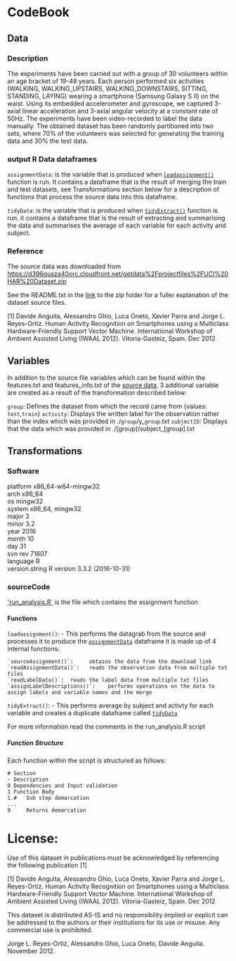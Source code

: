 # CodeBook

## Data

### Description
The experiments have been carried out with a group of 30 volunteers within an age bracket of 19-48 years. Each person performed six activities (WALKING, WALKING_UPSTAIRS, WALKING_DOWNSTAIRS, SITTING, STANDING, LAYING) wearing a smartphone (Samsung Galaxy S II) on the waist. Using its embedded accelerometer and gyroscope, we captured 3-axial linear acceleration and 3-axial angular velocity at a constant rate of 50Hz. The experiments have been video-recorded to label the data manually. The obtained dataset has been randomly partitioned into two sets, where 70% of the volunteers was selected for generating the training data and 30% the test data.

### output R Data dataframes
`assignmentData`: is the variable that is produced when [`loadassignment()`](https://github.com/JulesBuh/CleaningData/blob/master/CodeBook.md#functions) function is run. It contains a dataframe that is the result of merging the train and test datasets, see Transformations section below for a description of functions that process the source data into this dataframe.

`tidyData`: is the variable that is produced when [`tidyExtract()`](https://github.com/JulesBuh/CleaningData/blob/master/CodeBook.md#functions) function is run. it contains a dataframe that is the result of extracting and summarising the data and summarises the average of each variable for each activity and subject.

### Reference 
The source data was downloaded from https://d396qusza40orc.cloudfront.net/getdata%2Fprojectfiles%2FUCI%20HAR%20Dataset.zip

See the README.txt in the [link](https://d396qusza40orc.cloudfront.net/getdata%2Fprojectfiles%2FUCI%20HAR%20Dataset.zip) to the zip folder for a fuller explanation of the dataset source files.

[1] Davide Anguita, Alessandro Ghio, Luca Oneto, Xavier Parra and Jorge L. Reyes-Ortiz. Human Activity Recognition on Smartphones using a Multiclass Hardware-Friendly Support Vector Machine. International Workshop of Ambient Assisted Living (IWAAL 2012). Vitoria-Gasteiz, Spain. Dec 2012
 
## Variables

In addition to the source file variables which can be found within the features.txt and features_info.txt of the [source data](https://d396qusza40orc.cloudfront.net/getdata%2Fprojectfiles%2FUCI%20HAR%20Dataset.zip), 3 additional variable are created as a result of the transformation described below:

 `group`:   Defines the dataset from which the record came from {values: `test`,`train`}
 `activity`: Displays the written label for the observation rather than the index which was provided in ./`group`/y_`group`.txt
 `subjectID`: Displays that the data which was provided in ./[group]/subject_[group].txt
 
## Transformations

### Software
platform       x86_64-w64-mingw32          
arch           x86_64                      
os             mingw32                     
system         x86_64, mingw32             
major          3                           
minor          3.2                         
year           2016                        
month          10                          
day            31                          
svn rev        71607                       
language       R                           
version.string R version 3.3.2 (2016-10-31)

### sourceCode
['run_analysis.R`](https://github.com/JulesBuh/CleaningData/blob/master/run_analysis.R) is the file which contains the assignment function
#### Functions
`loadassignment()`: - This performs the datagrab from the source and processes it to produce the [`assignmentData`](https://github.com/JulesBuh/CleaningData/blob/master/CodeBook.md#output-r-data-dataframes) dataframe
it is made up of 4 internal functions:      

    `sourceAssignment()`:     obtains the data from the download link
    `readAssignmentData()`:   reads the observation data from multiple txt files
    `readLabelData()`:  reads the label data from multiple txt files
    `assignLabelDescriptions()`:    performs operations on the data to assign labels and variable names and the merge

`tidyExtract()`: - This performs average by subject and activty for each variable and creates a duplicate dataframe called [`tidyData`](https://github.com/JulesBuh/CleaningData/blob/master/CodeBook.md#output-r-data-dataframes)
     
For more information read the comments in the run_analysis.R script
##### Function Structure
Each function within the script is structured as follows:

    # Section
    - Description
    0 Dependencies and Input validation
    1 Function Body
    1.#   Sub step demarcation
    ...
    9     Returns demarcation


License:
========
Use of this dataset in publications must be acknowledged by referencing the following publication [1]

[1] Davide Anguita, Alessandro Ghio, Luca Oneto, Xavier Parra and Jorge L. Reyes-Ortiz. Human Activity Recognition on Smartphones using a Multiclass Hardware-Friendly Support Vector Machine. International Workshop of Ambient Assisted Living (IWAAL 2012). Vitoria-Gasteiz, Spain. Dec 2012

This dataset is distributed AS-IS and no responsibility implied or explicit can be addressed to the authors or their institutions for its use or misuse. Any commercial use is prohibited.

Jorge L. Reyes-Ortiz, Alessandro Ghio, Luca Oneto, Davide Anguita. November 2012.

